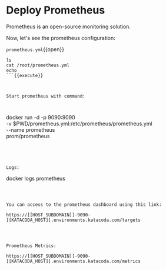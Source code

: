 # Deploy Prometheus

Prometheus is an open-source monitoring solution.

Now, let's see the prometheus configuration:

`prometheus.yml`{{open}}


```
ls
cat /root/prometheus.yml
echo
```{{execute}}



Start prometheus with command:



```
docker run  -d -p 9090:9090 \
    -v $PWD/prometheus.yml:/etc/prometheus/prometheus.yml \
    --name prometheus \
    prom/prometheus
```{{execute}}




Logs:
```
docker logs prometheus
```{{execute}}



You can access to the prometheus dashboard using this link:

https://[[HOST_SUBDOMAIN]]-9090-[[KATACODA_HOST]].environments.katacoda.com/targets




Prometheus Metrics:

https://[[HOST_SUBDOMAIN]]-9090-[[KATACODA_HOST]].environments.katacoda.com/metrics

